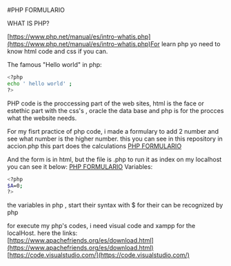 #PHP FORMULARIO

WHAT IS PHP?

[https://www.php.net/manual/es/intro-whatis.php](https://www.php.net/manual/es/intro-whatis.php)For learn php yo need to know html code and css if you can.

The famous "Hello world" in php:
```bash
<?php
echo ' hello world' ;
?>
```
PHP code is the  proccessing part of the web sites, html is the face or estethic part with the css's , oracle the data base and php is for the procces what the website needs.

For my fisrt practice of php code, i made a formulary  to add 2 number and see what number is the higher number. this you can see in this repository in accion.php
this  part does the calculations
[PHP FORMULARIO](accion.php)

And the form is in html, but the file is .php to run it as index on my localhost
you can see it below:
[PHP FORMULARIO](FORMU.php)
Variables:

``` bash
<?php
$A=0;
?>
```
the variables in php , start their syntax with $ for their can be recognized by php

for execute my php's codes, i need visual code and xampp for the localHost. 
here the links:
[https://www.apachefriends.org/es/download.html](https://www.apachefriends.org/es/download.html)
[https://code.visualstudio.com/](https://code.visualstudio.com/)

